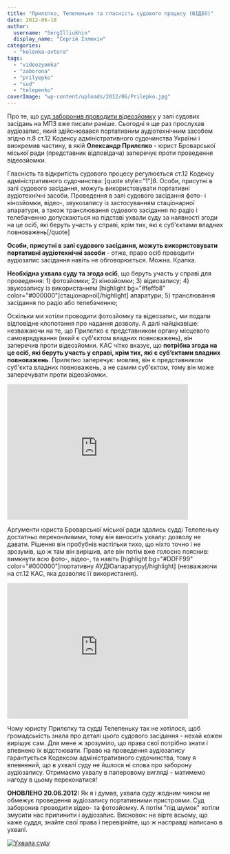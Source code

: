 ```yaml
---
title: "Прилєпко, Телепенько та гласність судового процесу (ВІДЕО)"
date: 2012-06-18
author: 
  username: "SergIlliukhin"
  display_name: "Сергій Іллюхін"
categories: 
  - "kolonka-avtora"
tags: 
  - "videozyomka"
  - "zaborona"
  - "prilyepko"
  - "sud"
  - "telepenko"
coverImage: "wp-content/uploads/2012/06/Prilepko.jpg"
---
```


Про те, що [суд заборонив проводити відеозйомку](https://mpz.brovary.org/suddya-telepenko-zaboroniv-videozyomku-sudu-proti-brovarskoyi-vladi-video/ "Суддя Телепенько заборонив відеозйомку суду проти броварської влади. ВІДЕО") у залі судових засідань на МПЗ вже писали раніше. Сьогодні я ще раз прослухав аудіозапис, який здійснювався портативним аудіотехнічним засобом згідно п.8 ст.12 Кодексу адміністративного судочинства України і виокремив частину, в якій **Олександр Прилєпко** - юрист Броварської міської ради (представник відповідача) заперечує проти проведення відеозйомки.

Гласність та відкритість судового процесу регулюється ст.12 Кодексу адміністративного судочинства: \[quote style="1"\]8. Особи, присутні в залі судового засідання, можуть використовувати портативні аудіотехнічні засоби. Проведення в залі судового засідання фото- і кінозйомки, відео-, звукозапису із застосуванням стаціонарної апаратури, а також транслювання судового засідання по радіо і телебаченню допускаються на підставі ухвали суду за наявності згоди на це осіб, які беруть участь у справі, крім тих, які є суб'єктами владних повноважень\[/quote\]

**Особи, присутні в залі судового засідання, можуть використовувати портативні аудіотехнічні засоби** - отже, право осіб проводити аудіозапис засідання навіть не обговорюється. Можна. Крапка.

**Необхідна ухвала суду та згода осіб**, що беруть участь у справі для проведення: 1) фотозйомки; 2) кінозйомки; 3) відеозапису; 4) звукозапису із використанням \[highlight bg="#feffb8" color="#000000"\]стаціонарної\[/highlight\] апаратури; 5) транслювання засідання по радіо або телебаченню;

Оскільки ми хотіли проводити фотозйомку та відеозапис, ми подали відповідне клопотання про надання дозволу. А далі найцікавіше: незважаючи на те, що Прилєпко є представником органу місцевого самоврядування (який є суб'єктом владних повноважень), він заперечив проти відеозйомки. КАС чітко вказує, що **потрібна згода на це осіб, які беруть участь у справі, крім тих, які є суб’єктами владних повноважень**. Прилєпко заперечує: мовляв, він є представником суб'єкта владних повноважень, а не самим суб'єктом, тому він може заперечувати проти відеозйомки.

<iframe width="420" height="315" src="https://www.youtube.com/embed/253lgajvub8" frameborder="0" allowfullscreen></iframe>

Аргументи юриста Броварської міської ради здались судді Телепеньку достатньо переконливими, тому він виносить ухвалу: дозволу не давати. Рішення він пробубнів настільки тихо, що ніхто точно і не зрозумів, що ж там він вирішив, але він потім вже голосно пояснив: вимкнути всю фото-, відео-, та навіть \[highlight bg="#DDFF99" color="#000000"\]портативну АУДІОапаратуру\[/highlight\] (незважаючи на ст.12 КАС, яка дозволяє її використання).

<iframe width="420" height="315" src="https://www.youtube.com/embed/xpioz-z5odk" frameborder="0" allowfullscreen></iframe>

Чому юристу Прилєпку та судді Телепеньку так не хотілося, щоб громадськість знала про деталі цього судового засідання - нехай кожен вирішує сам. Для мене ж зрозуміло, що права свої потрібно знати і впевнено їх відстоювати. Право на проведення аудіозапису гарантується Кодексом адміністративного судочинства, тому я впевнений, що в ухвалі суду не йшлося ні слова про заборону аудіозапису. Отримаємо ухвалу в паперовому вигляді - матимемо нагоду в цьому переконатися!

**ОНОВЛЕНО 20.06.2012:** Як я і думав, ухвала суду жодним чином не обмежує проведення аудіозапису портативними пристроями. Суд заборонив проводити відео- та фотозйомку. А потім "під шумок" хотіли змусити нас припинити і аудіозапис. Висновок: не вірте всьому, що каже суддя, знайте свої права і перевіряйте, що ж насправді написано в ухвалі.

[![](https://mpz.brovary.org/wp-content/uploads/2012/06/uhvala.jpg "Ухвала суду")](https://mpz.brovary.org/wp-content/uploads/2012/06/uhvala.jpg)

